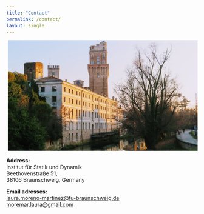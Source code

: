 ```yaml
---
title: "Contact"
permalink: /contact/
layout: single
---
```


<div style = "float: right;text-align:center;">
	 <img src="/assets/images/IMG_4798.JPG" width="500" />
	 <p>
	 </p>
</div>

<!--<div style = "float: right;text-align:center;">
	 <img src="/assets/images/IMG_4798.JPG" width="500" />
	 <p>
	 Torre Specola, Padova (Italy)
	 </p>
</div>-->

**Address:**\
Institut für Statik und Dynamik\
Beethovenstraße 51,\
38106 Braunschweig, Germany
<!--Department of Mathematics “Tullio Levi Civita”\
Torre Archimede, Office 4BC3, via Trieste 63\
35121 Padova PD, Italy-->

**Email adresses:**\
laura.moreno-martinez@tu-braunschweig.de\
moremar.laura@gmail.com






